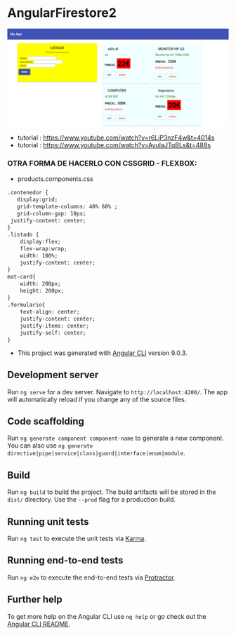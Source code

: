 # AngularFirestore2
![image](firestore-crud.png)
* tutorial : https://www.youtube.com/watch?v=r6LjP3nzF4w&t=4014s
* tutorial : https://www.youtube.com/watch?v=AyuIaJTqBLs&t=488s

### OTRA FORMA DE HACERLO CON CSSGRID - FLEXBOX:
* products.components.css
```
.contenedor {
   display:grid;
   grid-template-columns: 40% 60% ;
   grid-column-gap: 10px;
 justify-content: center;
}
.listado {
    display:flex;
    flex-wrap:wrap;
    width: 100%;
    justify-content: center;
}
mat-card{
    width: 200px;
    height: 200px;
}
.formulario{
    text-align: center;
    justify-content: center;
    justify-items: center;
    justify-self: center;
}
```
* This project was generated with [Angular CLI](https://github.com/angular/angular-cli) version 9.0.3.

## Development server

Run `ng serve` for a dev server. Navigate to `http://localhost:4200/`. The app will automatically reload if you change any of the source files.

## Code scaffolding

Run `ng generate component component-name` to generate a new component. You can also use `ng generate directive|pipe|service|class|guard|interface|enum|module`.

## Build

Run `ng build` to build the project. The build artifacts will be stored in the `dist/` directory. Use the `--prod` flag for a production build.

## Running unit tests

Run `ng test` to execute the unit tests via [Karma](https://karma-runner.github.io).

## Running end-to-end tests

Run `ng e2e` to execute the end-to-end tests via [Protractor](http://www.protractortest.org/).

## Further help

To get more help on the Angular CLI use `ng help` or go check out the [Angular CLI README](https://github.com/angular/angular-cli/blob/master/README.md).
